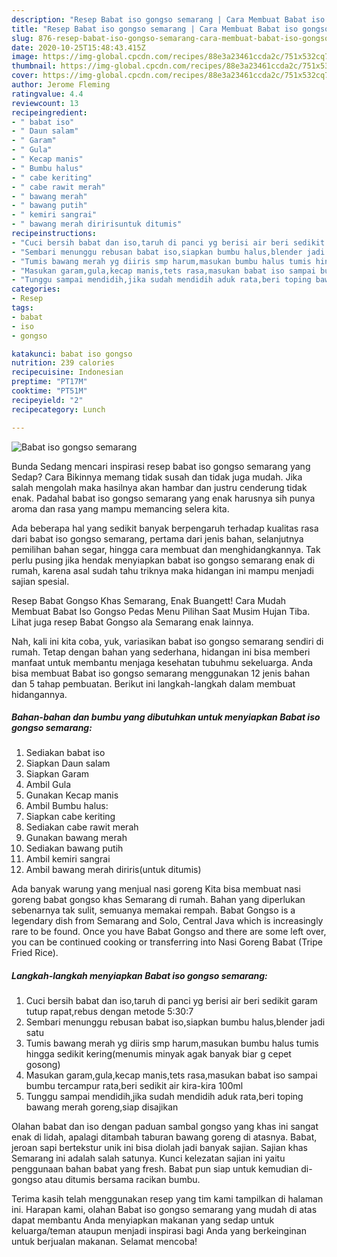 ```yaml
---
description: "Resep Babat iso gongso semarang | Cara Membuat Babat iso gongso semarang Yang Mudah Dan Praktis"
title: "Resep Babat iso gongso semarang | Cara Membuat Babat iso gongso semarang Yang Mudah Dan Praktis"
slug: 876-resep-babat-iso-gongso-semarang-cara-membuat-babat-iso-gongso-semarang-yang-mudah-dan-praktis
date: 2020-10-25T15:48:43.415Z
image: https://img-global.cpcdn.com/recipes/88e3a23461ccda2c/751x532cq70/babat-iso-gongso-semarang-foto-resep-utama.jpg
thumbnail: https://img-global.cpcdn.com/recipes/88e3a23461ccda2c/751x532cq70/babat-iso-gongso-semarang-foto-resep-utama.jpg
cover: https://img-global.cpcdn.com/recipes/88e3a23461ccda2c/751x532cq70/babat-iso-gongso-semarang-foto-resep-utama.jpg
author: Jerome Fleming
ratingvalue: 4.4
reviewcount: 13
recipeingredient:
- " babat iso"
- " Daun salam"
- " Garam"
- " Gula"
- " Kecap manis"
- " Bumbu halus"
- " cabe keriting"
- " cabe rawit merah"
- " bawang merah"
- " bawang putih"
- " kemiri sangrai"
- " bawang merah diririsuntuk ditumis"
recipeinstructions:
- "Cuci bersih babat dan iso,taruh di panci yg berisi air beri sedikit garam tutup rapat,rebus dengan metode 5:30:7"
- "Sembari menunggu rebusan babat iso,siapkan bumbu halus,blender jadi satu"
- "Tumis bawang merah yg diiris smp harum,masukan bumbu halus tumis hingga sedikit kering(menumis minyak agak banyak biar g cepet gosong)"
- "Masukan garam,gula,kecap manis,tets rasa,masukan babat iso sampai bumbu tercampur rata,beri sedikit air kira-kira 100ml"
- "Tunggu sampai mendidih,jika sudah mendidih aduk rata,beri toping bawang merah goreng,siap disajikan"
categories:
- Resep
tags:
- babat
- iso
- gongso

katakunci: babat iso gongso 
nutrition: 239 calories
recipecuisine: Indonesian
preptime: "PT17M"
cooktime: "PT51M"
recipeyield: "2"
recipecategory: Lunch

---
```



![Babat iso gongso semarang](https://img-global.cpcdn.com/recipes/88e3a23461ccda2c/751x532cq70/babat-iso-gongso-semarang-foto-resep-utama.jpg)

Bunda Sedang mencari inspirasi resep babat iso gongso semarang yang Sedap? Cara Bikinnya memang tidak susah dan tidak juga mudah. Jika salah mengolah maka hasilnya akan hambar dan justru cenderung tidak enak. Padahal babat iso gongso semarang yang enak harusnya sih punya aroma dan rasa yang mampu memancing selera kita.

Ada beberapa hal yang sedikit banyak berpengaruh terhadap kualitas rasa dari babat iso gongso semarang, pertama dari jenis bahan, selanjutnya pemilihan bahan segar, hingga cara membuat dan menghidangkannya. Tak perlu pusing jika hendak menyiapkan babat iso gongso semarang enak di rumah, karena asal sudah tahu triknya maka hidangan ini mampu menjadi sajian spesial.

Resep Babat Gongso Khas Semarang, Enak Buangett! Cara Mudah Membuat Babat Iso Gongso Pedas Menu Pilihan Saat Musim Hujan Tiba. Lihat juga resep Babat Gongso ala Semarang enak lainnya.


Nah, kali ini kita coba, yuk, variasikan babat iso gongso semarang sendiri di rumah. Tetap dengan bahan yang sederhana, hidangan ini bisa memberi manfaat untuk membantu menjaga kesehatan tubuhmu sekeluarga. Anda bisa membuat Babat iso gongso semarang menggunakan 12 jenis bahan dan 5 tahap pembuatan. Berikut ini langkah-langkah dalam membuat hidangannya.

<!--inarticleads1-->

##### Bahan-bahan dan bumbu yang dibutuhkan untuk menyiapkan Babat iso gongso semarang:

1. Sediakan  babat iso
1. Siapkan  Daun salam
1. Siapkan  Garam
1. Ambil  Gula
1. Gunakan  Kecap manis
1. Ambil  Bumbu halus:
1. Siapkan  cabe keriting
1. Sediakan  cabe rawit merah
1. Gunakan  bawang merah
1. Sediakan  bawang putih
1. Ambil  kemiri sangrai
1. Ambil  bawang merah diriris(untuk ditumis)


Ada banyak warung yang menjual nasi goreng Kita bisa membuat nasi goreng babat gongso khas Semarang di rumah. Bahan yang diperlukan sebenarnya tak sulit, semuanya memakai rempah. Babat Gongso is a legendary dish from Semarang and Solo, Central Java which is increasingly rare to be found. Once you have Babat Gongso and there are some left over, you can be continued cooking or transferring into Nasi Goreng Babat (Tripe Fried Rice). 

<!--inarticleads2-->

##### Langkah-langkah menyiapkan Babat iso gongso semarang:

1. Cuci bersih babat dan iso,taruh di panci yg berisi air beri sedikit garam tutup rapat,rebus dengan metode 5:30:7
1. Sembari menunggu rebusan babat iso,siapkan bumbu halus,blender jadi satu
1. Tumis bawang merah yg diiris smp harum,masukan bumbu halus tumis hingga sedikit kering(menumis minyak agak banyak biar g cepet gosong)
1. Masukan garam,gula,kecap manis,tets rasa,masukan babat iso sampai bumbu tercampur rata,beri sedikit air kira-kira 100ml
1. Tunggu sampai mendidih,jika sudah mendidih aduk rata,beri toping bawang merah goreng,siap disajikan


Olahan babat dan iso dengan paduan sambal gongso yang khas ini sangat enak di lidah, apalagi ditambah taburan bawang goreng di atasnya. Babat, jeroan sapi bertekstur unik ini bisa diolah jadi banyak sajian. Sajian khas Semarang ini adalah salah satunya. Kunci kelezatan sajian ini yaitu penggunaan bahan babat yang fresh. Babat pun siap untuk kemudian di-gongso atau ditumis bersama racikan bumbu. 

Terima kasih telah menggunakan resep yang tim kami tampilkan di halaman ini. Harapan kami, olahan Babat iso gongso semarang yang mudah di atas dapat membantu Anda menyiapkan makanan yang sedap untuk keluarga/teman ataupun menjadi inspirasi bagi Anda yang berkeinginan untuk berjualan makanan. Selamat mencoba!
